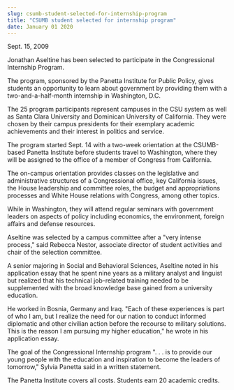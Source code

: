 ```yaml
---
slug: csumb-student-selected-for-internship-program
title: "CSUMB student selected for internship program"
date: January 01 2020
---
```


<p>Sept. 15, 2009
</p><p>Jonathan Aseltine has been selected to participate in the Congressional Internship Program.
</p><p>The program, sponsored by the Panetta Institute for Public Policy, gives students an opportunity to learn about government by providing them with a two-and-a-half-month internship in Washington, D.C.
</p><p>The 25 program participants represent campuses in the CSU system as well as Santa Clara University and Dominican University of California. They were chosen by their campus presidents for their exemplary academic achievements and their interest in politics and service.
</p><p>The program started Sept. 14 with a two-week orientation at the CSUMB-based Panetta Institute before students travel to Washington, where they will be assigned to the office of a member of Congress from California.
</p><p>The on-campus orientation provides classes on the legislative and administrative structures of a Congressional office, key California issues, the House leadership and committee roles, the budget and appropriations processes and White House relations with Congress, among other topics.
</p><p>While in Washington, they will attend regular seminars with government leaders on aspects of policy including economics, the environment, foreign affairs and defense resources.  
</p><p>Aseltine was selected by a campus committee after a "very intense process," said Rebecca Nestor, associate director of student activities and chair of the selection committee.
</p><p>A senior majoring in Social and Behavioral Sciences, Aseltine noted in his application essay that he spent nine years as a military analyst and linguist but realized that his technical job-related training needed to be supplemented with the broad knowledge base gained from a university education.
</p><p>He worked in Bosnia, Germany and Iraq. "Each of these experiences is part of who I am, but I realize the need for our nation to conduct informed diplomatic and other civilian action before the recourse to military solutions. This is the reason I am pursuing my higher education," he wrote in his application essay.
</p><p>The goal of the Congressional Internship program ". . . is to provide our young people with the education and inspiration to become the leaders of tomorrow," Sylvia Panetta said in a written statement.
</p><p>The Panetta Institute covers all costs. Students earn 20 academic credits.
</p><p> 
</p>
